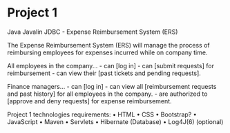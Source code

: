 # Project 1
Java Javalin JDBC - Expense Reimbursement System (ERS)

The Expense Reimbursement System (ERS) will manage the process of 
reimbursing employees for expenses incurred while on company time. 

All employees in the company...
    - can [log in]
    - can [submit requests] for reimbursement
    - can view their [past tickets and pending requests].

Finance managers...
    - can [log in]
    - can view all [reimbursement requests and past history] for all employees in the company.
    - are authorized to [approve and deny requests] for expense reimbursement.

Project 1 technologies requirements:
    • HTML
    • CSS
    • Bootstrap?
    • JavaScript
    • Maven
    • Servlets
    • Hibernate (Database)
    • Log4J(6) (optional)
